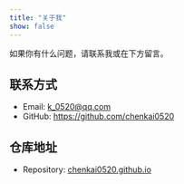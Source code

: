 ```yaml
---
title: "关于我"
show: false
---
```


如果你有什么问题，请联系我或在下方留言。

## 联系方式

+ Email: [k_0520@qq.com](mailto:k_0520@qq.com)
+ GitHub: <https://github.com/chenkai0520>

## 仓库地址

+ Repository: [chenkai0520.github.io](https://github.com/chenkai0520/chenkai0520.github.io)

